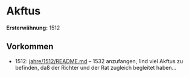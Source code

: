 # Akftus

**Ersterwähnung:** 1512

## Vorkommen
- 1512: [jahre/1512/README.md](../jahre/1512/README.md) – 1532 anzufangen, ſind
viel Akftus zu befinden, daß der Richter und der Rat
zugleich begleitet haben...
